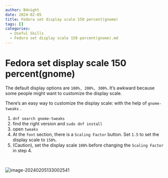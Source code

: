 ```yaml
---
author: B4night
date: 2024-02-05
title: Fedora set display scale 150 percent(gnome)
tags: []
categories:
  - Useful Skills
  - Fedora set display scale 150 percent(gnome).md
---
```


# Fedora set display scale 150 percent(gnome)

The default display options are `100%, 200%, 300%`. It’s awkward because some people might want to customize the display scale.

There’s an easy way to customize the display scale: with the help of `gnome-tweaks` .

1.  `dnf search gnome-tweaks`
2.  find the right version and `sudo dnf install`
3.  open `tweaks`
4.  At the `font` section, there is a `Scaling Factor` button. Set `1.5` to set the display scale to `150%`.
5.  (Caution), set the display scale `100%` before changing the `Scaling Factor` in step 4.

 

![image-20240205133002541](https://joplin-imgbed-1312299157.cos.ap-nanjing.myqcloud.com/2024/02/upgit_20240205_1707111002.png)
